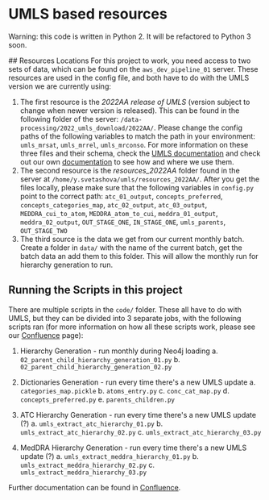 # UMLS based resources

Warning: this code is written in Python 2. It will be refactored to Python 3 soon. 

## Resources Locations 
For this project to work, you need access to two sets of data, which can be found on the `aws_dev_pipeline_01` server.
These resources are used in the config file, and both have to do with the UMLS version we are currently using:
1. The first resource is the *2022AA release of UMLS* (version subject to change when newer version is released). This can be found in the following folder of the server: `/data-processing/2022_umls_download/2022AA/`. Please change the config paths of the following variables to match the path in your environment: `umls_mrsat`, `umls_mrrel`, `umls_mrconso`. For more information on these three files and their schema, check the [UMLS documentation](https://www.ncbi.nlm.nih.gov/books/NBK9685/) and check out our own [documentation](https://causaly.atlassian.net/wiki/spaces/KE/pages/519962821/UMLS+Knowledge+Resources) to see how and where we use them.
2. The second resource is the *resources_2022AA* folder found in the server at `/home/y.svetashova/umls/resources_2022AA/`. After you get the files locally, please make sure that the following variables in `config.py` point to the correct path: `atc_01_output`, `concepts_preferred`, `concepts_categories_map`, `atc_02_output`, `atc_03_output`, `MEDDRA_cui_to_atom`, `MEDDRA_atom_to_cui`, `meddra_01_output`, `meddra_02_output`, `OUT_STAGE_ONE`, `IN_STAGE_ONE`, `umls_parents`, `OUT_STAGE_TWO`
3. The third source is the data we get from our current monthly batch. Create a folder in `data/` with the name of the current batch, get the batch data an add them to this folder. This will allow the monthly run for hierarchy generation to run.

## Running the Scripts in this project
There are multiple scripts in the `code/` folder. These all have to do with UMLS, but they can be divided into 3 separate jobs, with the following scripts ran (for more information on how all these scripts work, please see our [Confluence](https://causaly.atlassian.net/wiki/spaces/KE/pages/519962821/UMLS+Knowledge+Resources) page):

1. Hierarchy Generation - run monthly during Neo4j loading
    a. `02_parent_child_hierarchy_generation_01.py`
    b. `02_parent_child_hierarchy_generation_02.py`

2. Dictionaries Generation - run every time there's a new UMLS update
    a. `categories_map.pickle`
    b. `atoms_entry.py`
    c. `conc_cat_map.py`
    d. `concepts_preferred.py`
    e. `parents_children.py`

3. ATC Hierarchy Generation -  run every time there's a new UMLS update (?)
    a. `umls_extract_atc_hierarchy_01.py`
    b. `umls_extract_atc_hierarchy_02.py`
    c. `umls_extract_atc_hierarchy_03.py`

3. MedDRA Hierarchy Generation -  run every time there's a new UMLS update (?)
    a. `umls_extract_meddra_hierarchy_01.py`
    b. `umls_extract_meddra_hierarchy_02.py`
    c. `umls_extract_meddra_hierarchy_03.py`


Further documentation can be found in [Confluence](https://causaly.atlassian.net/wiki/spaces/KE/pages/519962821/UMLS+Knowledge+Resources).
